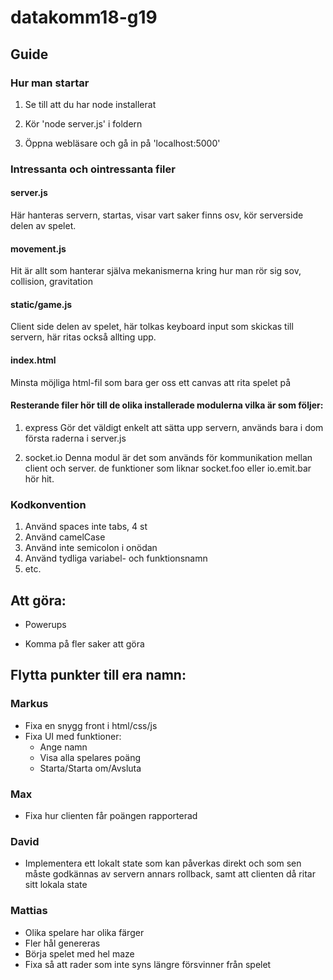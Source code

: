 # datakomm18-g19

## Guide

### Hur man startar

1. Se till att du har node installerat

2. Kör 'node server.js' i foldern

3. Öppna webläsare och gå in på 'localhost:5000'


### Intressanta och ointressanta filer

#### server.js

  Här hanteras servern, startas, visar vart saker finns osv, kör serverside delen av spelet.

#### movement.js

  Hit är allt som hanterar själva mekanismerna kring hur man rör sig sov, collision, gravitation

#### static/game.js

  Client side delen av spelet, här tolkas keyboard input som skickas till servern, här ritas
också allting upp.

#### index.html

  Minsta möjliga html-fil som bara ger oss ett canvas att rita spelet på

#### Resterande filer hör till de olika installerade modulerna vilka är som följer:

1. express
  Gör det väldigt enkelt att sätta upp servern, används bara i dom första raderna i server.js

2. socket.io
  Denna modul är det som används för kommunikation mellan client och server. de funktioner som liknar
socket.foo eller io.emit.bar hör hit.

### Kodkonvention

1. Använd spaces inte tabs, 4 st
2. Använd camelCase
3. Använd inte semicolon i onödan 
4. Använd tydliga variabel- och funktionsnamn
5. etc.

## Att göra:




- Powerups

- Komma på fler saker att göra


## Flytta punkter till era namn:

### Markus
- Fixa en snygg front i html/css/js 
- Fixa UI med funktioner: 
  - Ange namn
  - Visa alla spelares poäng
  - Starta/Starta om/Avsluta

### Max
- Fixa hur clienten får poängen rapporterad

### David
- Implementera ett lokalt state som kan påverkas direkt och som sen måste godkännas av servern annars
rollback, samt att clienten då ritar sitt lokala state
### Mattias
- Olika spelare har olika färger
- Fler hål genereras
- Börja spelet med hel maze
- Fixa så att rader som inte syns längre försvinner från spelet